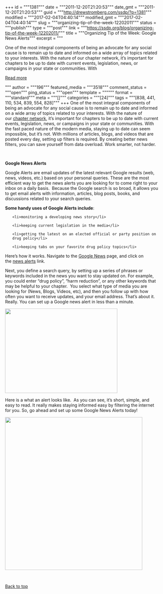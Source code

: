 +++
id = """1381"""
date = """2011-12-20T21:20:53"""
date_gmt = """2011-12-20T21:20:53"""
guid = """http://drewstromberg.com/ssdp/?p=1381"""
modified = """2017-02-04T04:40:14"""
modified_gmt = """2017-02-04T04:40:14"""
slug = """organizing-tip-of-the-week-12202011"""
status = """publish"""
type = """post"""
link = """https://ssdp.org/blog/organizing-tip-of-the-week-12202011/"""
title = """Organizing Tip of the Week: Google News Alerts"""
excerpt = """<p>One of the most integral components of being an advocate for any social cause is to remain up to date and informed on a wide array of topics related to your interests. With the nature of our chapter network, it’s important for chapters to be up to date with current events, legislation, news, or campaigns in your state or communities. With</p>
<div class="h10"></div>
<p><a class="more-link2 flat" href="https://ssdp.org/blog/organizing-tip-of-the-week-12202011/">Read more</a></p>
"""
author = """196"""
featured_media = """3518"""
comment_status = """open"""
ping_status = """open"""
template = """"""
format = """standard"""
meta = """[]"""
categories = """[24]"""
tags = """[838, 441, 110, 534, 839, 554, 828]"""
+++
One of the most integral components of being an advocate for any social cause is to remain up to date and informed on a wide array of topics related to your interests. With the nature of our <a href="http://ssdp.org/chapters">chapter network</a>, it’s important for chapters to be up to date with current events, legislation, news, or campaigns in your state or communities. With the fast paced nature of the modern media, staying up to date can seem impossible, but it’s not. With millions of articles, blogs, and videos that are posted every day, setting up filters is required. By creating better news filters, you can save yourself from data overload. Work smarter, not harder.



&nbsp;



<strong>Google News Alerts</strong>



Google Alerts are email updates of the latest relevant Google results (web, news, videos, etc.) based on your personal queries. These are the most efficient way to get the news alerts you are looking for to come right to your inbox on a daily basis.  Because the Google search is so broad, it allows you to get email alerts with information, articles, blog posts, books, and discussions related to your search queries.



<strong>Some handy uses of Google Alerts include</strong>:

<ul>

	<li>monitoring a developing news story</li>

	<li>keeping current legislation in the media</li>

	<li>getting the latest on an elected official or party position on drug policy</li>

	<li>keeping tabs on your favorite drug policy topics</li>

</ul>

Here&#8217;s how it works. Navigate to the <a href="http://news.google.com/">Google News</a> page, and click on the <a href="http://www.google.com/alerts?hl=en">news alerts</a> link.



Next, you define a search query, by setting up a series of phrases or keywords included in the news you want to stay updated on. For example, you could enter “drug policy”, “harm reduction”, or any other keywords that may be helpful to your chapter.  You select what type of media you are looking for (News, Blogs, Videos, etc), and then you follow up with how often you want to receive updates, and your email address. That’s about it. Really. You can set up a Google news alert in less than a minute.



<img src="http://ssdp.org/assets/images/blog/2011/December/Screen%20shot%202011-12-19%20at%204.51.28%20PM.png" alt="" width="369" height="277" />



Here is a what an alert looks like.  As you can see, it’s short, simple, and easy to read. It really makes staying informed easy by filtering the internet for you. So, go ahead and set up some Google News Alerts today!



<img src="http://ssdp.org/assets/images/blog/2011/December/Screen%20shot%202011-12-19%20at%204.51.36%20PM.png" alt="" width="451" height="501" />



&nbsp;



<a title="Back to Top" href="http://ssdp.org/news/blog/organizing-tip-of-the-week-12202011#top">Back to top</a>
